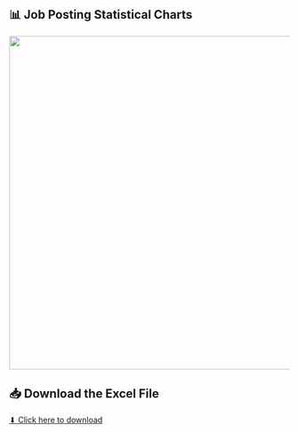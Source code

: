 <h2>📊 Job Posting Statistical Charts</h2>

<img src="https://raw.githubusercontent.com/Abiodun360of/EXCEL-REPO/main/Job%20Posting%20Statistical%20Charts/3_Charts_Statistics.xlsx-Excel2025-03-1821-03-35-ezgif.com-video-to-gif-converter(3).gif" width="600">

## 📥 Download the Excel File
[⬇ Click here to download](https://github.com/Abiodun360of/EXCEL-REPO/raw/main/Job%20Posting%20Statistical%20Charts/Differents%20charts%20on%20Job%20Posting.xlsx)
